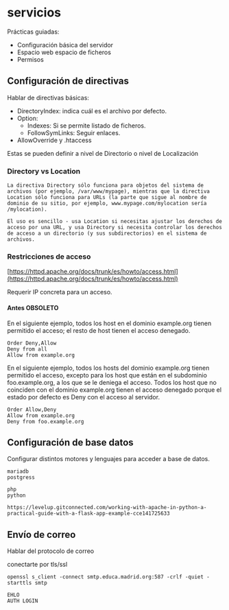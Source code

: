 # servicios

Prácticas guiadas:
- Configuración básica del servidor
- Espacio web espacio de ficheros
- Permisos


## Configuración de directivas

Hablar de directivas básicas:

- DirectoryIndex: indica cuál es el archivo por defecto.
- Option: 
    - Indexes: Si se permite listado de ficheros.
    - FollowSymLinks: Seguir enlaces.
- AllowOverride y .htaccess

Estas se pueden definir a nivel de Directorio o nivel de Localización

### Directory vs Location

```
La directiva Directory sólo funciona para objetos del sistema de archivos (por ejemplo, /var/www/mypage), mientras que la directiva Location sólo funciona para URLs (la parte que sigue al nombre de dominio de su sitio, por ejemplo, www.mypage.com/mylocation sería /mylocation).

El uso es sencillo - usa Location si necesitas ajustar los derechos de acceso por una URL, y usa Directory si necesita controlar los derechos de acceso a un directorio (y sus subdirectorios) en el sistema de archivos.
```

### Restricciones de acceso

[https://httpd.apache.org/docs/trunk/es/howto/access.html](https://httpd.apache.org/docs/trunk/es/howto/access.html)

Requerir IP concreta para un acceso.

#### Antes OBSOLETO

En el siguiente ejemplo, todos los host en el dominio example.org tienen permitido el acceso; el resto de host tienen el acceso denegado.

```
Order Deny,Allow
Deny from all
Allow from example.org
```

En el siguiente ejemplo, todos los hosts del dominio example.org tienen permitido el acceso, excepto para los host que están en el subdominio foo.example.org, a los que se le deniega el acceso. Todos los host que no coinciden con el dominio example.org tienen el acceso denegado porque el estado por defecto es Deny con el acceso al servidor.

```
Order Allow,Deny
Allow from example.org
Deny from foo.example.org
```



## Configuración de base datos

Configurar distintos motores y lenguajes para acceder a base de datos.

```
mariadb
postgress

php
python
```

```
https://levelup.gitconnected.com/working-with-apache-in-python-a-practical-guide-with-a-flask-app-example-cce141725633

```

## Envío de correo

Hablar del protocolo de correo

conectarte por tls/ssl

```
openssl s_client -connect smtp.educa.madrid.org:587 -crlf -quiet -starttls smtp
```

```
EHLO
AUTH LOGIN
```